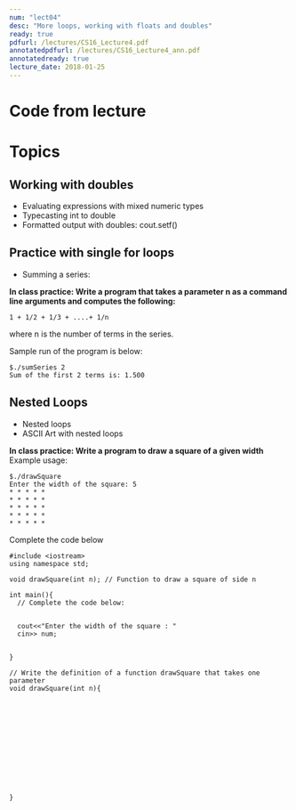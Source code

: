```yaml
---
num: "lect04"
desc: "More loops, working with floats and doubles"
ready: true
pdfurl: /lectures/CS16_Lecture4.pdf
annotatedpdfurl: /lectures/CS16_Lecture4_ann.pdf
annotatedready: true
lecture_date: 2018-01-25
---
```


# Code from lecture

# Topics

## Working with doubles
* Evaluating expressions with mixed numeric types
* Typecasting int to double 
* Formatted output with doubles: cout.setf()

## Practice with single for loops
* Summing a series: 

**In class practice: Write a program that takes a parameter n as a command line arguments and computes the following:**

```
1 + 1/2 + 1/3 + ....+ 1/n
```
where n is the number of terms in the series.

Sample run of the program is below:

```
$./sumSeries 2
Sum of the first 2 terms is: 1.500
```


## Nested Loops
* Nested loops
* ASCII Art with nested loops

**In class practice: Write a program to draw a square of a given width**
Example usage:

```
$./drawSquare 
Enter the width of the square: 5
* * * * *
* * * * *
* * * * *
* * * * *
* * * * *
```

Complete the code below

```
#include <iostream>
using namespace std;

void drawSquare(int n); // Function to draw a square of side n

int main(){
  // Complete the code below:
  
  
  cout<<"Enter the width of the square : "
  cin>> num;
  
  
}

// Write the definition of a function drawSquare that takes one parameter
void drawSquare(int n){













}
```



































